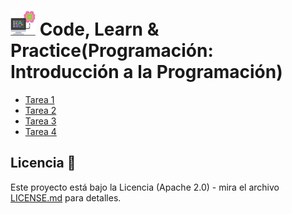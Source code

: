 # <img src=../../../../images/computer.png width="40"> Code, Learn & Practice(Programación: Introducción a la Programación)

- [Tarea 1](tarea-1/)
- [Tarea 2](tarea-2/)
- [Tarea 3](tarea-3/)
- [Tarea 4](tarea-4)

## Licencia 📄

Este proyecto está bajo la Licencia (Apache 2.0) - mira el archivo [LICENSE.md]([../../../LICENSE.md](https://github.com/jpexposito/code-learn-practice/blob/main/LICENSE)) para detalles.

